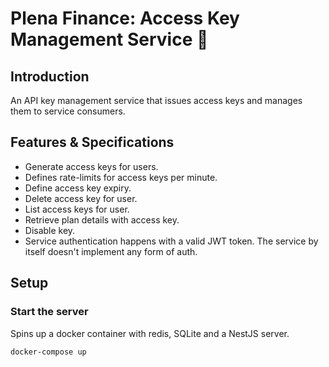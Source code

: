 # Plena Finance: Access Key Management Service 🔑

## Introduction

An API key management service that issues access keys and manages them to service consumers.

## Features & Specifications

- Generate access keys for users.
- Defines rate-limits for access keys per minute.
- Define access key expiry.
- Delete access key for user.
- List access keys for user.
- Retrieve plan details with access key.
- Disable key.
- Service authentication happens with a valid JWT token. The service by itself doesn't implement any form of auth.

## Setup

### Start the server

Spins up a docker container with redis, SQLite and a NestJS server.

```bash
docker-compose up
```
